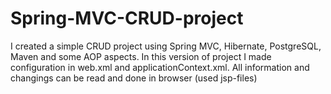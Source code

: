 # Spring-MVC-CRUD-project

I created a simple CRUD project using Spring MVC, Hibernate, PostgreSQL, Maven and some AOP aspects.
In this version of project I made configuration in web.xml and applicationContext.xml.
All information and changings can be read and done in browser (used jsp-files)
